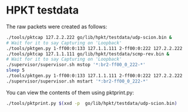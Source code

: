 # HPKT testdata

The raw packets were created as follows:

```bash
./tools/pktcap 127.2.2.222 go/lib/hpkt/testdata/udp-scion.bin &
# Wait for it to say Capturing on 'Loopback'
./tools/pktgen.py 1-ff00:0:133 127.1.1.111 2-ff00:0:222 127.2.2.222
./tools/pktcap 127.1.1.111 go/lib/hpkt/testdata/scmp-rev.bin &
# Wait for it to say Capturing on 'Loopback'
./supervisor/supervisor.sh mstop '*:br2-ff00_0_222-*'
sleep 5
./tools/pktgen.py 1-ff00:0:133 127.1.1.111 2-ff00:0:222 127.2.2.222
./supervisor/supervisor.sh mstart '*:br2-ff00_0_222-*'
```

You can view the contents of them using pktprint.py:

```bash
./tools/pktprint.py $(xxd -p  go/lib/hpkt/testdata/udp-scion.bin)
```
